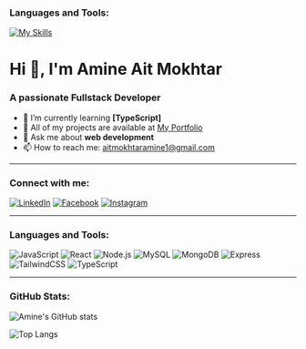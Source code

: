### Languages and Tools:
[![My Skills](https://skillicons.dev/icons?i=js,react,nodejs,mysql,mongodb,express,tailwind,typescript&theme=dark)](https://skillicons.dev)

# Hi 👋, I'm Amine Ait Mokhtar

### A passionate Fullstack Developer

- 🌱 I’m currently learning **[TypeScript]**
- 🔗 All of my projects are available at [My Portfolio](https://amine-aitmokhtar.me)
- 💬 Ask me about **web development**
- 📫 How to reach me: aitmokhtaramine1@gmail.com

---

### Connect with me:
[![LinkedIn](https://img.shields.io/badge/-LinkedIn-blue?style=for-the-badge&logo=linkedin)](https://www.linkedin.com/in/amine-aitmokhtar/)
[![Facebook](https://img.shields.io/badge/-Facebook-blue?style=for-the-badge&logo=facebook)](https://www.facebook.com/)
[![Instagram](https://img.shields.io/badge/-Instagram-purple?style=for-the-badge&logo=instagram)](https://www.instagram.com/)

---

### Languages and Tools:
![JavaScript](https://img.shields.io/badge/-JavaScript-black?style=flat-square&logo=javascript)
![React](https://img.shields.io/badge/-React-black?style=flat-square&logo=react)
![Node.js](https://img.shields.io/badge/-Node.js-black?style=flat-square&logo=node.js)
![MySQL](https://img.shields.io/badge/-MySQL-black?style=flat-square&logo=mysql)
![MongoDB](https://img.shields.io/badge/-MongoDB-black?style=flat-square&logo=mongodb)
![Express](https://img.shields.io/badge/-Express-black?style=flat-square&logo=express)
![TailwindCSS](https://img.shields.io/badge/-TailwindCSS-black?style=flat-square&logo=tailwindcss)
![TypeScript](https://img.shields.io/badge/-TypeScript-black?style=flat-square&logo=typescript)

---

### GitHub Stats:
![Amine's GitHub stats](https://github-readme-stats.vercel.app/api?username=amine-aitmokhtar&show_icons=true&theme=dark)

![Top Langs](https://github-readme-stats.vercel.app/api/top-langs/?username=amine-aitmokhtar&langs_count=8&theme=dark&layout=compact)

